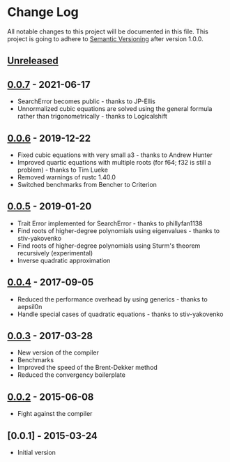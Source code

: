 # Change Log
All notable changes to this project will be documented in this file.
This project is going to adhere to [Semantic Versioning](http://semver.org/)
after version 1.0.0.

## [Unreleased]

## [0.0.7] - 2021-06-17
* SearchError becomes public - thanks to JP-Ellis
* Unnormalized cubic equations are solved using the general formula rather than trigonometrically - thanks to Logicalshift

## [0.0.6] - 2019-12-22
* Fixed cubic equations with very small a3 - thanks to Andrew Hunter
* Improved quartic equations with multiple roots (for f64; f32 is still a problem) - thanks to Tim Lueke
* Removed warnings of rustc 1.40.0
* Switched benchmarks from Bencher to Criterion

## [0.0.5] - 2019-01-20
* Trait Error implemented for SearchError - thanks to phillyfan1138
* Find roots of higher-degree polynomials using eigenvalues - thanks to stiv-yakovenko
* Find roots of higher-degree polynomials using Sturm's theorem recursively (experimental)
* Inverse quadratic approximation

## [0.0.4] - 2017-09-05
* Reduced the performance overhead by using generics - thanks to aepsil0n
* Handle special cases of quadratic equations - thanks to stiv-yakovenko

## [0.0.3] - 2017-03-28
* New version of the compiler
* Benchmarks
* Improved the speed of the Brent-Dekker method
* Reduced the convergency boilerplate

## [0.0.2] - 2015-06-08
* Fight against the compiler

## [0.0.1] - 2015-03-24
* Initial version

[Unreleased]: https://github.com/vorot/roots/compare/v0.0.7...HEAD
[0.0.7]: https://github.com/vorot/roots/compare/v0.0.6...v0.0.7
[0.0.6]: https://github.com/vorot/roots/compare/v0.0.5...v0.0.6
[0.0.5]: https://github.com/vorot/roots/compare/v0.0.4...v0.0.5
[0.0.4]: https://github.com/vorot/roots/compare/v0.0.3...v0.0.4
[0.0.3]: https://github.com/vorot/roots/compare/v0.0.2...v0.0.3
[0.0.2]: https://github.com/vorot/roots/compare/v0.0.1...v0.0.2
